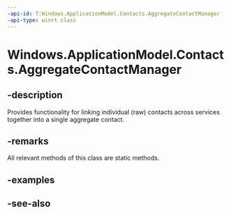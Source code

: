 ```yaml
---
-api-id: T:Windows.ApplicationModel.Contacts.AggregateContactManager
-api-type: winrt class
---
```


<!-- Class syntax.
public class AggregateContactManager : Windows.ApplicationModel.Contacts.IAggregateContactManager, Windows.ApplicationModel.Contacts.IAggregateContactManager2
-->

# Windows.ApplicationModel.Contacts.AggregateContactManager

## -description
Provides functionality for linking individual (raw) contacts across services together into a single aggregate contact.

## -remarks
All relevant methods of this class are static methods.

## -examples

## -see-also
